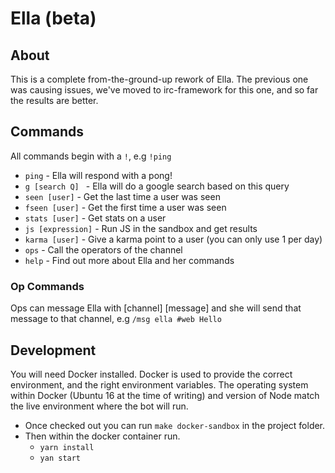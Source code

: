 Ella (beta)
========

About
------
This is a complete from-the-ground-up rework of Ella.
The previous one was causing issues, we've moved to irc-framework for this one, and so far the results are better.

## Commands

All commands begin with a `!`, e.g `!ping`

* `ping` - Ella will respond with a pong!
* `g [search Q] ` - Ella will do a google search based on this query
* `seen [user]` - Get the last time a user was seen
* `fseen [user]` - Get the first time a user was seen
* `stats [user]` - Get stats on a user
* `js [expression]` - Run JS in the sandbox and get results
* `karma [user]` - Give a karma point to a user (you can only use 1 per day)
* `ops` - Call the operators of the channel
* `help` - Find out more about Ella and her commands

### Op Commands
Ops can message Ella with [channel] [message] and she will send that message to that channel, e.g
`/msg ella #web Hello`

## Development
You will need Docker installed.
Docker is used to provide the correct environment, and the right environment variables. The operating system within Docker (Ubuntu 16 at the time of writing) and version of Node match the live environment where the bot will run.
* Once checked out you can run `make docker-sandbox` in the project folder.
* Then within the docker container run.
  * `yarn install`
  * `yan start`

